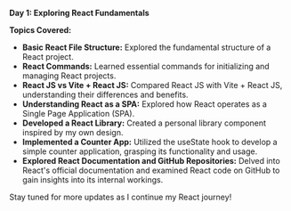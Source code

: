 **Day 1: Exploring React Fundamentals**

**Topics Covered:**
- **Basic React File Structure:** Explored the fundamental structure of a React project.
- **React Commands:** Learned essential commands for initializing and managing React projects.
- **React JS vs Vite + React JS:** Compared React JS with Vite + React JS, understanding their differences and benefits.
- **Understanding React as a SPA:** Explored how React operates as a Single Page Application (SPA).
- **Developed a React Library:** Created a personal library component inspired by my own design.
- **Implemented a Counter App:** Utilized the useState hook to develop a simple counter application, grasping its functionality and usage.
- **Explored React Documentation and GitHub Repositories:** Delved into React's official documentation and examined React code on GitHub to gain insights into its internal workings.

Stay tuned for more updates as I continue my React journey!


